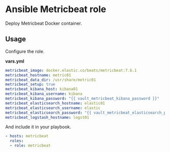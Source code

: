 # Ansible Metricbeat role

Deploy Metricbeat Docker container.

## Usage

Configure the role.

**vars.yml**

```yml
metricbeat_image: docker.elastic.co/beats/metricbeat:7.6.1
metricbeat_hostname: metric01
metricbeat_data_dir: /usr/share/metric01
metricbeat_setup: true
metricbeat_kibana_host: kibana01
metricbeat_kibana_username: kibana
metricbeat_kibana_password: "{{ vault_metricbeat_kibana_password }}"
metricbeat_elasticsearch_hostname: elastic01
metricbeat_elasticsearch_username: elastic
metricbeat_elasticsearch_password: "{{ vault_metricbeat_elasticsearch_password }}"
metricbeat_logstash_hostname: logst01
```

And include it in your playbook.

```yml
- hosts: metricbeat
  roles:
  - role: metricbeat
```
